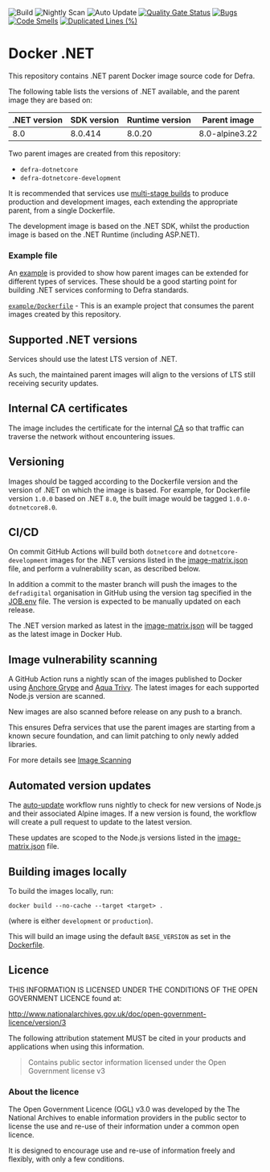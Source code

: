 ![Build](https://github.com/defra/defra-docker-dotnetcore/actions/workflows/build-scan-push.yml/badge.svg)
![Nightly Scan](https://github.com/defra/defra-docker-dotnetcore/actions/workflows/nightly-scan.yml/badge.svg)
![Auto Update](https://github.com/defra/defra-docker-dotnetcore/actions/workflows/auto-update.yml/badge.svg)
[![Quality Gate Status](https://sonarcloud.io/api/project_badges/measure?project=DEFRA_defra-docker-dotnetcore&metric=alert_status)](https://sonarcloud.io/summary/new_code?id=DEFRA_defra-docker-dotnetcore)
[![Bugs](https://sonarcloud.io/api/project_badges/measure?project=DEFRA_defra-docker-dotnetcore&metric=bugs)](https://sonarcloud.io/summary/new_code?id=DEFRA_defra-docker-dotnetcore)
[![Code Smells](https://sonarcloud.io/api/project_badges/measure?project=DEFRA_defra-docker-dotnetcore&metric=code_smells)](https://sonarcloud.io/summary/new_code?id=DEFRA_defra-docker-dotnetcore)
[![Duplicated Lines (%)](https://sonarcloud.io/api/project_badges/measure?project=DEFRA_defra-docker-dotnetcore&metric=duplicated_lines_density)](https://sonarcloud.io/summary/new_code?id=DEFRA_defra-docker-dotnetcore)

# Docker .NET

This repository contains .NET parent Docker image source code for Defra.

The following table lists the versions of .NET available, and the parent image they are based on:

| .NET version | SDK version | Runtime version | Parent image   |
| ------------ |-------------|---------------- | -------------- |
| 8.0          | 8.0.414     | 8.0.20          | 8.0-alpine3.22 |

Two parent images are created from this repository:

- `defra-dotnetcore`
- `defra-dotnetcore-development`

It is recommended that services use [multi-stage builds](https://docs.docker.com/develop/develop-images/multistage-build) to produce production and development images, each extending the appropriate parent, from a single Dockerfile.

The development image is based on the .NET SDK, whilst the production image is based on the .NET Runtime (including ASP.NET).

### Example file

An [example](./example) is provided to show how parent images can be extended for different types of services. These should be a good starting point for building .NET services conforming to Defra standards.

[`example/Dockerfile`](example/Dockerfile) - This is an example project that consumes the parent images created by this repository.

## Supported .NET versions

Services should use the latest LTS version of .NET.

As such, the maintained parent images will align to the versions of LTS still receiving security updates.

## Internal CA certificates

The image includes the certificate for the internal [CA](https://en.wikipedia.org/wiki/Certificate_authority) so that traffic can traverse the network without encountering issues.

## Versioning

Images should be tagged according to the Dockerfile version and the version of .NET on which the image is based. For example, for Dockerfile version `1.0.0` based on .NET `8.0`, the built image would be tagged `1.0.0-dotnetcore8.0`.

## CI/CD

On commit GitHub Actions will build both `dotnetcore` and `dotnetcore-development` images for the .NET versions listed in the [image-matrix.json](image-matrix.json) file, and perform a vulnerability scan, as described below. 

In addition a commit to the master branch will push the images to the `defradigital` organisation in GitHub using the version tag specified in the [JOB.env](JOB.env) file. The version is expected to be manually updated on each release.

The .NET version marked as latest in the [image-matrix.json](image-matrix.json) will be tagged as the latest image in Docker Hub.

## Image vulnerability scanning

A GitHub Action runs a nightly scan of the images published to Docker using [Anchore Grype](https://github.com/anchore/grype/) and [Aqua Trivy](https://www.aquasec.com/products/trivy/). The latest images for each supported Node.js version are scanned.

New images are also scanned before release on any push to a branch.

This ensures Defra services that use the parent images are starting from a known secure foundation, and can limit patching to only newly added libraries.

For more details see [Image Scanning](IMAGE_SCANNING.md)

## Automated version updates

The [auto-update](/.github/workflows/auto-update.yml) workflow runs nightly to check for new versions of Node.js and their associated Alpine images. If a new version is found, the workflow will create a pull request to update to the latest version.

These updates are scoped to the Node.js versions listed in the [image-matrix.json](image-matrix.json) file.

## Building images locally

To build the images locally, run:
```
docker build --no-cache --target <target> .
```
(where <target> is either `development` or `production`).

This will build an image using the default `BASE_VERSION` as set in the [Dockerfile](Dockerfile).

## Licence

THIS INFORMATION IS LICENSED UNDER THE CONDITIONS OF THE OPEN GOVERNMENT LICENCE found at:

<http://www.nationalarchives.gov.uk/doc/open-government-licence/version/3>

The following attribution statement MUST be cited in your products and applications when using this information.

> Contains public sector information licensed under the Open Government license v3

### About the licence

The Open Government Licence (OGL) v3.0 was developed by the The National Archives to enable information providers in the public sector to license the use and re-use of their information under a common open licence.

It is designed to encourage use and re-use of information freely and flexibly, with only a few conditions.

